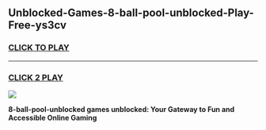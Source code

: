 
## Unblocked-Games-8-ball-pool-unblocked-Play-Free-ys3cv
<h3>
<a href="https://premium76.site?title=8-ball-pool-unblocked&ref=09A">CLICK TO PLAY</a></h3>
<hr>

<h3>
<a href="https://premium76.site?title=8-ball-pool-unblocked&ref=09A">CLICK 2 PLAY</a>
  
</h3>

<a href="https://premium76.site?title=8-ball-pool-unblocked&ref=09A"><img src="https://clearcache.store/games.png"></a>


**8-ball-pool-unblocked games unblocked: Your Gateway to Fun and Accessible Online Gaming**

